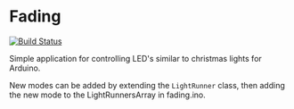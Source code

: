 # Fading

[![Build Status](https://travis-ci.org/thepont/fading.svg?branch=master)](https://travis-ci.org/thepont/fading)

Simple application for controlling LED's similar to christmas lights for Arduino.

New modes can be added by extending the `LightRunner` class, then adding the new mode to the LightRunnersArray in fading.ino.
